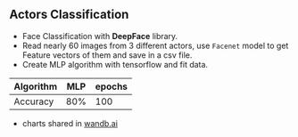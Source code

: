 ## Actors Classification
- Face Classification with **DeepFace** library.
- Read nearly 60 images from 3 different actors, use `Facenet` model to get Feature vectors of them and save in a csv file.
- Create MLP algorithm with tensorflow and fit data.

| Algorithm | MLP | epochs|
| --------- |:---:|-------|
| Accuracy | 80% | 100|


- charts shared in <a href='https://wandb.ai/'>wandb.ai</a>
